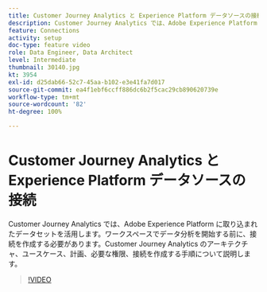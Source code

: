 ```yaml
---
title: Customer Journey Analytics と Experience Platform データソースの接続
description: Customer Journey Analytics では、Adobe Experience Platform に取り込まれたデータセットを活用します。ワークスペースでデータ分析を開始する前に、接続を作成する必要があります。
feature: Connections
activity: setup
doc-type: feature video
role: Data Engineer, Data Architect
level: Intermediate
thumbnail: 30140.jpg
kt: 3954
exl-id: d25dab66-52c7-45aa-b102-e3e41fa7d017
source-git-commit: ea4f1ebf6ccff886dc6b2f5cac29cb890620739e
workflow-type: tm+mt
source-wordcount: '82'
ht-degree: 100%

---
```


# Customer Journey Analytics と Experience Platform データソースの接続

Customer Journey Analytics では、Adobe Experience Platform に取り込まれたデータセットを活用します。ワークスペースでデータ分析を開始する前に、接続を作成する必要があります。Customer Journey Analytics のアーキテクチャ、ユースケース、計画、必要な権限、接続を作成する手順について説明します。

>[!VIDEO](https://video.tv.adobe.com/v/30140/?quality=12&learn=on)
